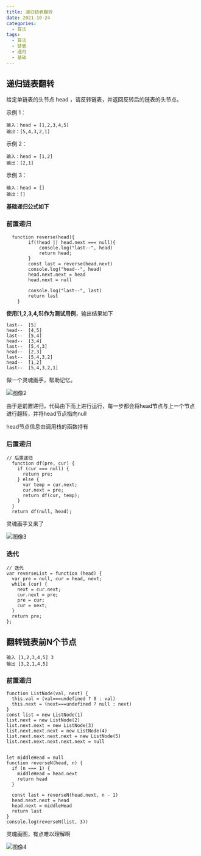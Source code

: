 ```yaml
---
title: 递归链表翻转
date: 2021-10-24
categories: 
  - 算法
tags: 
  - 算法
  - 链表
  - 递归
  - 基础
---
```


## 递归链表翻转

给定单链表的头节点 head ，请反转链表，并返回反转后的链表的头节点。

示例 1：

```
输入：head = [1,2,3,4,5]
输出：[5,4,3,2,1]
```

示例 2：

```
输入：head = [1,2]
输出：[2,1]
```

示例 3：

```
输入：head = []
输出：[]
```

**基础递归公式如下**

### 前置递归

```
  function reverse(head){
        if(!head || head.next === null){
            console.log("last--", head)
            return head;
        }
        const last = reverse(head.next)
        console.log("head--", head)
        head.next.next = head
        head.next = null
        
        console.log("last--", last)
        return last
    }
```

**使用[1,2,3,4,5]作为测试用例**，输出结果如下

```
last--  [5]
head--  [4,5]
last--  [5,4]
head--  [3,4]
last--  [5,4,3]
head--  [2,3]
last--  [5,4,3,2]
head--  [1,2]
last--  [5,4,3,2,1]
```

做一个灵魂画手，帮助记忆。

![图像2](assets/递归链表翻转/图像2.jpeg)

由于是前置递归，代码由下而上进行运行，每一步都会将head节点与上一个节点进行翻转，并将head节点指向null

head节点信息由调用栈的函数持有

### 后置递归

```
// 后置递归
  function df(pre, cur) {
    if (cur === null) {
      return pre;
    } else {
      var temp = cur.next;
      cur.next = pre;
      return df(cur, temp);
    }
  }
  return df(null, head);
```

灵魂画手又来了

![图像3](assets/递归链表翻转/图像3.jpeg)

### 迭代

```
// 迭代
var reverseList = function (head) {
  var pre = null, cur = head, next;
  while (cur) {
    next = cur.next;
    cur.next = pre;
    pre = cur;
    cur = next;
  }
  return pre;
};
```

## 翻转链表前N个节点

```
输入 [1,2,3,4,5] 3
输出 [3,2,1,4,5]
```

### 前置递归

```
function ListNode(val, next) {
  this.val = (val===undefined ? 0 : val)
  this.next = (next===undefined ? null : next)
}
const list = new ListNode(1)
list.next = new ListNode(2)
list.next.next = new ListNode(3)
list.next.next.next = new ListNode(4)
list.next.next.next.next = new ListNode(5)
list.next.next.next.next.next = null


let middleHead = null
function reverseN(head, n) {
  if (n === 1) {
    middleHead = head.next 
    return head
  }
  
  const last = reverseN(head.next, n - 1)
  head.next.next = head
  head.next = middleHead
  return last
}
console.log(reverseN(list, 3))
```

灵魂画图，有点难以理解啊

![图像4](assets/递归链表翻转/图像4.jpeg)
